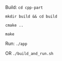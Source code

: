 
Build:
`cd cpp-part`

`mkdir build && cd build`

`cmake ..`

`make`

Run:
`./app`

OR 
`./build_and_run.sh`
